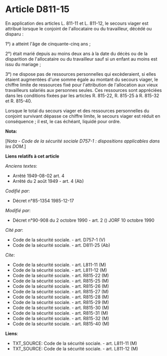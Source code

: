 # Article D811-15

En application des articles L. 811-11 et L. 811-12, le secours viager est attribué lorsque le conjoint de l'allocataire ou du
travailleur, décédé ou disparu        : 

1°) a atteint l'âge de cinquante-cinq ans ; 

2°) était marié depuis au moins deux ans à la date du décès ou de la disparition de l'allocataire ou du travailleur sauf si
un enfant au moins est issu du mariage ; 

3°) ne dispose pas de ressources personnelles qui excèderaient, si elles étaient augmentées d'une somme égale au montant du
secours viager, le chiffre limite de ressources fixé pour l'attribution de l'allocation aux vieux travailleurs salariés aux
personnes seules. Ces ressources sont appréciées dans les conditions fixées par les articles R. 815-22, R. 815-25 à R. 815-32
et R. 815-40. 

Lorsque le total du secours viager et des ressources personnelles du conjoint survivant dépasse ce chiffre limite, le secours
viager est réduit en conséquence ; il est, le cas échéant, liquidé pour ordre.

**Nota:**

[*Nota - Code de la sécurité sociale D757-1 : dispositions applicables dans les DOM.*]

**Liens relatifs à cet article**

_Anciens textes_:

  - Arrêté 1949-08-02 art. 4
  - Arrêté du 2 août 1949 - art. 4 (Ab)

_Codifié par_:

  - Décret n°85-1354 1985-12-17

_Modifié par_:

  - Décret n°90-908 du 2 octobre 1990 - art. 2 () JORF 10 octobre 1990

_Cité par_:

  - Code de la sécurité sociale. - art. D757-1 (V)
  - Code de la sécurité sociale. - art. D811-25 (Ab)

_Cite_:

  - Code de la sécurité sociale. - art. L811-11 (M)
  - Code de la sécurité sociale. - art. L811-12 (M)
  - Code de la sécurité sociale. - art. R815-22 (M)
  - Code de la sécurité sociale. - art. R815-25 (M)
  - Code de la sécurité sociale. - art. R815-26 (M)
  - Code de la sécurité sociale. - art. R815-27 (M)
  - Code de la sécurité sociale. - art. R815-28 (M)
  - Code de la sécurité sociale. - art. R815-29 (M)
  - Code de la sécurité sociale. - art. R815-30 (M)
  - Code de la sécurité sociale. - art. R815-31 (M)
  - Code de la sécurité sociale. - art. R815-32 (M)
  - Code de la sécurité sociale. - art. R815-40 (M)

**Liens**:

  - TXT_SOURCE: Code de la sécurité sociale. - art. L811-11 (M)
  - TXT_SOURCE: Code de la sécurité sociale. - art. L811-12 (M)
